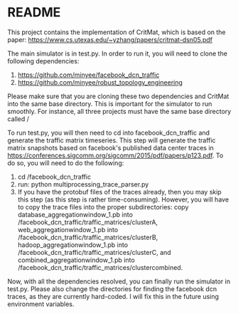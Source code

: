 # README

This project contains the implementation of CritMat, which is based on the paper: https://www.cs.utexas.edu/~yzhang/papers/critmat-dsn05.pdf

The main simulator is in test.py. In order to run it, you will need to clone the following dependencies:

1) https://github.com/minyee/facebook_dcn_traffic
2) https://github.com/minyee/robust_topology_engineering

Please make sure that you are cloning these two dependencies and CritMat into the same base directory. This is important for the simulator to run smoothly. For instance, all three projects must have the same base directory called <BASE DIR>/

To run test.py, you will then need to cd into facebook_dcn_traffic and generate the traffic matrix timeseries. This step will generate the traffic matrix snapshots based on facebook's published data center traces in https://conferences.sigcomm.org/sigcomm/2015/pdf/papers/p123.pdf. To do so, you will need to do the following:
1) cd <BASE DIR>/facebook_dcn_traffic
2) run: python multiprocessing_trace_parser.py 
3) If you have the protobuf files of the traces already, then you may skip this step (as this step is rather time-consuming). However, you will have to copy the trace files into the proper subdirectories: copy database_aggregationwindow_1.pb into <BASE DIR>/facebook_dcn_traffic/traffic_matrices/clusterA, web_aggregationwindow_1.pb into <BASE DIR>/facebook_dcn_traffic/traffic_matrices/clusterB, hadoop_aggregationwindow_1.pb into <BASE DIR>/facebook_dcn_traffic/traffic_matrices/clusterC, and combined_aggregationwindow_1.pb into <BASE DIR>/facebook_dcn_traffic/traffic_matrices/clustercombined.

Now, with all the dependencies resolved, you can finally run the simulator in test.py. Please also change the directories for finding the facebook dcn traces, as they are currently hard-coded. I will fix this in the future using environment variables.
